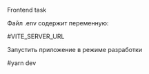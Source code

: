 Frontend task

Файл .env содержит переменную:

#VITE_SERVER_URL

Запустить приложение в режиме разработки

#yarn dev
